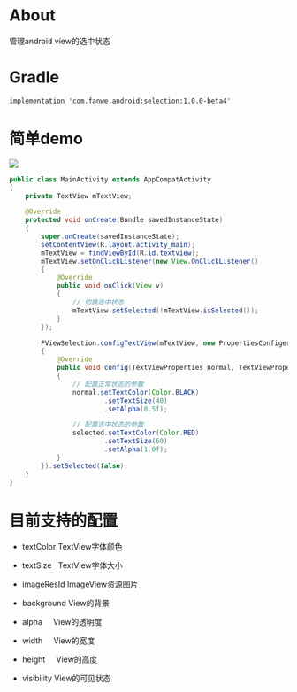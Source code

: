 # About
管理android view的选中状态

# Gradle
`implementation 'com.fanwe.android:selection:1.0.0-beta4'`

# 简单demo
![](http://thumbsnap.com/i/jxj71QW0.gif?0614)

```java
public class MainActivity extends AppCompatActivity
{
    private TextView mTextView;

    @Override
    protected void onCreate(Bundle savedInstanceState)
    {
        super.onCreate(savedInstanceState);
        setContentView(R.layout.activity_main);
        mTextView = findViewById(R.id.textview);
        mTextView.setOnClickListener(new View.OnClickListener()
        {
            @Override
            public void onClick(View v)
            {
                // 切换选中状态
                mTextView.setSelected(!mTextView.isSelected());
            }
        });

        FViewSelection.configTextView(mTextView, new PropertiesConfiger<TextViewProperties>()
        {
            @Override
            public void config(TextViewProperties normal, TextViewProperties selected)
            {
                // 配置正常状态的参数
                normal.setTextColor(Color.BLACK)
                        .setTextSize(40)
                        .setAlpha(0.5f);

                // 配置选中状态的参数
                selected.setTextColor(Color.RED)
                        .setTextSize(60)
                        .setAlpha(1.0f);
            }
        }).setSelected(false);
    }
}
```

# 目前支持的配置
* textColor
TextView字体颜色

* textSize  
TextView字体大小

* imageResId
ImageView资源图片

* background
View的背景

* alpha    
View的透明度

* width    
View的宽度

* height    
View的高度

* visibility
View的可见状态